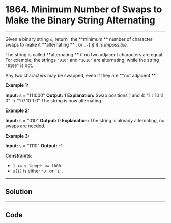 # 1864. Minimum Number of Swaps to Make the Binary String Alternating

---

Given a binary string `s`, return _the **minimum ** number of character swaps to make it **alternating ** , or _`-1` _if it is impossible._

The string is called **alternating ** if no two adjacent characters are equal. For example, the strings `"010"` and `"1010"` are alternating, while the string `"0100"` is not.

Any two characters may be swapped, even if they are **not adjacent **.

 

**Example 1:**


**Input:** s = "111000"
**Output:** 1
**Explanation:** Swap positions 1 and 4: "1 _1_ 10 _0_ 0" -> "1 _0_ 10 _1_ 0"
The string is now alternating.


**Example 2:**


**Input:** s = "010"
**Output:** 0
**Explanation:** The string is already alternating, no swaps are needed.


**Example 3:**


**Input:** s = "1110"
**Output:** -1


 

**Constraints:**

  * `1 <= s.length <= 1000`
  * `s[i]` is either `'0'` or `'1'`.

---

## Solution



---

## Code
```python


```